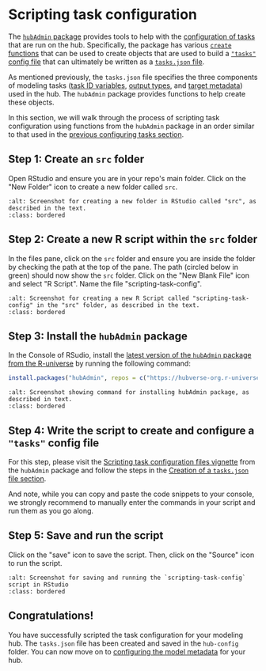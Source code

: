 # Scripting task configuration  

The [`hubAdmin` package](https://hubverse-org.github.io/hubAdmin/index.html) provides tools to help with the [configuration of tasks](../user-guide/tasks.md) that are run on the hub. Specifically, the package has various [`create` functions](https://hubverse-org.github.io/hubAdmin/reference/index.html) that can be used to create objects that are used to build a [`"tasks"` config file](https://hubverse-org.github.io/hubAdmin/reference/create_config.html) that can ultimately be written as a [`tasks.json` file](#model-tasks-schema).  

As mentioned previously, the `tasks.json` file specifies the three components of modeling tasks ([task ID variables](#task-id-vars), [output types](#output-types), and [target metadata](#target-metadata)) used in the hub. The `hubAdmin` package provides functions to help create these objects.  

In this section, we will walk through the process of scripting task configuration using functions from the `hubAdmin` package in an order similar to that used in the [previous configuring tasks section](#tasks-json-edits).  

## Step 1: Create an `src` folder  

Open RStudio and ensure you are in your repo's main folder. Click on the "New Folder" icon to create a new folder called `src`.  

```{image} ../images/src-folder.png
:alt: Screenshot for creating a new folder in RStudio called "src", as described in the text.
:class: bordered
```

## Step 2: Create a new R script within the `src` folder  

In the files pane, click on the `src` folder and ensure you are inside the folder by checking the path at the top of the pane. The path (circled below in green) should now show the `src` folder. Click on the "New Blank File" icon and select "R Script". Name the file "scripting-task-config".  

```{image} ../images/new-scripting-task-config.png
:alt: Screenshot for creating a new R Script called "scripting-task-config" in the "src" folder, as described in the text.
:class: bordered
```
 
## Step 3: Install the `hubAdmin` package  

In the Console of RSudio, install the [latest version of the `hubAdmin` package from the R-universe](https://hubverse-org.r-universe.dev/hubAdmin) by running the following command:  

``` r
install.packages("hubAdmin", repos = c("https://hubverse-org.r-universe.dev", "https://cloud.r-project.org"))
```

```{image} ../images/install-hubAdmin.png
:alt: Screenshot showing command for installing hubAdmin package, as described in text.
:class: bordered
```

## Step 4: Write the script to create and configure a `"tasks"` config file  

For this step, please visit the [Scripting task configuration files vignette](https://hubverse-org.github.io/hubAdmin/dev/articles/scripting-tasks-config.html) from the `hubAdmin` package and follow the steps in the [Creation of a `tasks.json` file section](https://hubverse-org.github.io/hubAdmin/dev/articles/scripting-tasks-config.html#creation-of-a-tasks-json-file).
 
And note, while you can copy and paste the code snippets to your console, we strongly recommend to manually enter the commands in your script and run them as you go along.

## Step 5: Save and run the script  

Click on the "save" icon to save the script. Then, click on the "Source" icon to run the script.  

```{image} ../images/save-run-scripting-task-config.png
:alt: Screenshot for saving and running the `scripting-task-config` script in RStudio
:class: bordered
```

## Congratulations!  

You have successfully scripted the task configuration for your modeling hub. The `tasks.json` file has been created and saved in the `hub-config` folder. You can now move on to [configuring the model metadata](model-metadata-schema.md) for your hub.  

